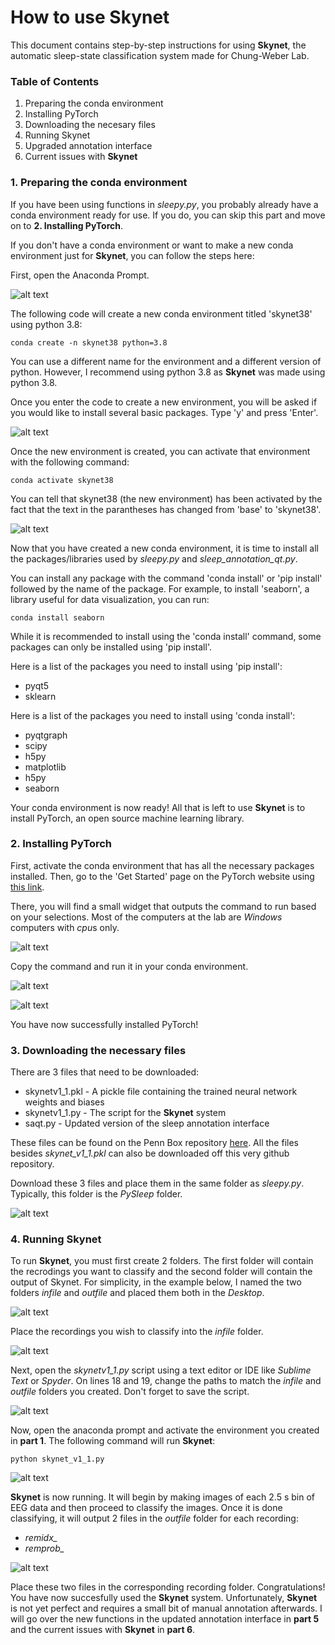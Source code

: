 # How to use Skynet
This document contains step-by-step instructions for using **Skynet**, the automatic sleep-state classification system made for Chung-Weber Lab.


### Table of Contents
1. Preparing the conda environment
2. Installing PyTorch
3. Downloading the necesary files
4. Running Skynet
5. Upgraded annotation interface
6. Current issues with **Skynet**


### 1. Preparing the conda environment
If you have been using functions in *sleepy.py*, you probably already have a conda environment ready for use. If you do, you can skip this part and move on to **2. Installing PyTorch**.

If you don't have a conda environment or want to make a new conda environment just for **Skynet**, you can follow the steps here:

First, open the Anaconda Prompt.

![alt text](https://github.com/parksu92/sleep-state-classification/blob/main/images/prompt.png)

The following code will create a new conda environment titled 'skynet38' using python 3.8:
```
conda create -n skynet38 python=3.8
```
You can use a different name for the environment and a different version of python. However, I recommend using python 3.8 as **Skynet** was made using python 3.8.

Once you enter the code to create a new environment, you will be asked if you would like to install several basic packages. Type 'y' and press 'Enter'.

![alt text](https://github.com/parksu92/sleep-state-classification/blob/main/images/1b.png)

Once the new environment is created, you can activate that environment with the following command:
```
conda activate skynet38
```
You can tell that skynet38 (the new environment) has been activated by the fact that the text in the parantheses has changed from 'base' to 'skynet38'.

![alt text](https://github.com/parksu92/sleep-state-classification/blob/main/images/1c.png)

Now that you have created a new conda environment, it is time to install all the packages/libraries used by *sleepy.py* and *sleep_annotation_qt.py*.

You can install any package with the command 'conda install' or 'pip install' followed by the name of the package. For example, to install 'seaborn', a library useful for data visualization, you can run:
```
conda install seaborn
```
While it is recommended to install using the 'conda install' command, some packages can only be installed using 'pip install'.

Here is a list of the packages you need to install using 'pip install':
* pyqt5
* sklearn

Here is a list of the packages you need to install using 'conda install':
* pyqtgraph
* scipy
* h5py
* matplotlib
* h5py
* seaborn

Your conda environment is now ready! All that is left to use **Skynet** is to install PyTorch, an open source machine learning library.


### 2. Installing PyTorch

First, activate the conda environment that has all the necessary packages installed. Then, go to the 'Get Started' page on the PyTorch website using [this link](https://pytorch.org/get-started/locally/).

There, you will find a small widget that outputs the command to run based on your selections. Most of the computers at the lab are *Windows* computers with *cpu*s only.

![alt text](https://github.com/parksu92/sleep-state-classification/blob/main/images/2a.png)

Copy the command and run it in your conda environment.

![alt text](https://github.com/parksu92/sleep-state-classification/blob/main/images/2b.png)

![alt text](https://github.com/parksu92/sleep-state-classification/blob/main/images/2d.png)

You have now successfully installed PyTorch!



### 3. Downloading the necessary files

There are 3 files that need to be downloaded:
* skynetv1_1.pkl - A pickle file containing the trained neural network weights and biases
* skynetv1_1.py - The script for the **Skynet** system
* saqt.py - Updated version of the sleep annotation interface

These files can be found on the Penn Box repository [here](https://upenn.box.com/s/qps4kajyvd8p75k12f0i0bunw5sdmr78). All the files besides *skynet_v1_1.pkl* can also be downloaded off this very github repository. 

Download these 3 files and place them in the same folder as *sleepy.py*. Typically, this folder is the *PySleep* folder.

![alt text](https://github.com/parksu92/sleep-state-classification/blob/main/images/3a.png)


### 4. Running Skynet

To run **Skynet**, you must first create 2 folders. The first folder will contain the recrodings you want to classify and the second folder will contain the output of Skynet. For simplicity, in the example below, I named the two folders *infile* and *outfile* and placed them both in the *Desktop*.

![alt text](https://github.com/parksu92/sleep-state-classification/blob/main/images/4a.png)

Place the recordings you wish to classify into the *infile* folder.

![alt text](https://github.com/parksu92/sleep-state-classification/blob/main/images/4b.png)


Next, open the *skynetv1_1.py* script using a text editor or IDE like *Sublime Text* or *Spyder*. On lines 18 and 19, change the paths to match the *infile* and *outfile* folders you created. Don't forget to save the script.

![alt text](https://github.com/parksu92/sleep-state-classification/blob/main/images/4c.png)

Now, open the anaconda prompt and activate the environment you created in **part 1**.
The following command will run **Skynet**:
```
python skynet_v1_1.py
```
![alt text](https://github.com/parksu92/sleep-state-classification/blob/main/images/4d.png)

**Skynet** is now running. It will begin by making images of each 2.5 s bin of EEG data and then proceed to classify the images. Once it is done classifying, it will output 2 files in the *outfile* folder for each recording:
* *remidx_*
* *remprob_*

![alt text](https://github.com/parksu92/sleep-state-classification/blob/main/images/4e.png)

Place these two files in the corresponding recording folder. Congratulations! You have now succesfully used the **Skynet** system. Unfortunately, **Skynet** is not yet perfect and requires a small bit of manual annotation afterwards. I will go over the new functions in the updated annotation interface in **part 5** and the current issues with **Skynet** in **part 6**.

